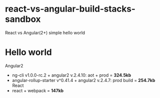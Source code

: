 # react-vs-angular-build-stacks-sandbox
React vs Angular(2+) simple hello world


# Hello world
Angular2
- ng-cli v1.0.0-rc.2 + angular2 v.2.4.10: aot + prod = <b>324.5kb</b>
- angular-rollup-starter v^0.41.4 + angular2 v.2.4.7: prod build = <b>254.7kb</b>
React
- react + webpack = <b>147kb</b>